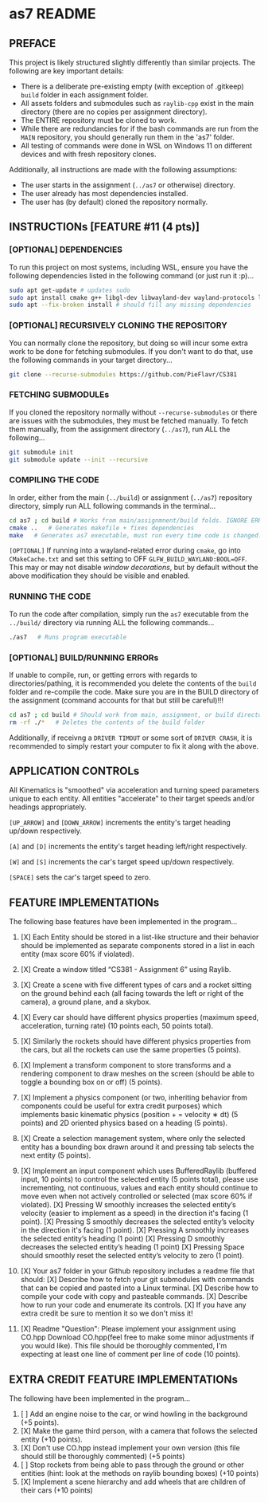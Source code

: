 # as7 README

## PREFACE

This project is likely structured slightly differently than similar projects. The following are key important details:

* There is a deliberate pre-existing empty (with exception of .gitkeep) `build` folder in each assignment folder.
* All assets folders and submodules such as `raylib-cpp` exist in the main directory (there are no copies per assignment directory).
* The ENTIRE repository must be cloned to work.
* While there are redundancies for if the bash commands are run from the `MAIN` repository, you should generally run them in the 'as7' folder.
* All testing of commands were done in WSL on Windows 11 on different devices and with fresh repository clones.

Additionally, all instructions are made with the following assumptions:

* The user starts in the assignment (`../as7` or otherwise) directory.
* The user already has most dependencies installed.
* The user has (by default) cloned the repository normally.

## INSTRUCTIONs [FEATURE \#11 (4 pts)]

### [OPTIONAL] DEPENDENCIES

To run this project on most systems, including WSL, ensure you have the following dependencies listed in the following command (or just run it :p)...

```bash
sudo apt get-update # updates sudo
sudo apt install cmake g++ libgl-dev libwayland-dev wayland-protocols libxrandr-dev pkg-config libxkbcommon-dev libxinerama-dev libxcursor-dev libxi-dev mesa-utils build-essential cmake xorg-dev pulseaudio
sudo apt --fix-broken install # should fill any missing dependencies
```

### [OPTIONAL] RECURSIVELY CLONING THE REPOSITORY

You can normally clone the repository, but doing so will incur some extra work to be done for fetching submodules. If you don't want to do that, use the following commands in your target directory...

```bash
git clone --recurse-submodules https://github.com/PieFlavr/CS381
```

### FETCHING SUBMODULEs

If you cloned the repository normally without `--recurse-submodules` or there are issues with the submodules, they must be fetched manually.
To fetch them manually, from the assignment directory (`../as7`), run ALL the following...

```bash
git submodule init 
git submodule update --init --recursive 
```

### COMPILING THE CODE

In order, either from the main (`../build`) or assignment (`../as7`) repository directory, simply run ALL following commands in the terminal...

```bash
cd as7 ; cd build # Works from main/assignmnent/build folds. IGNORE ERRORS FROM THIS!!!
cmake ..   # Generates makefile + fixes dependencies
make   # Generates as7 executable, must run every time code is changed.
```

`[OPTIONAL]` If running into a wayland-related error during `cmake`, go into `CMakeCache.txt` and set this setting to OFF `GLFW_BUILD_WAYLAND:BOOL=OFF`.
This may or may not disable *window decorations*, but by default without the above modification they should be visible and enabled.

### RUNNING THE CODE

To run the code after compilation, simply run the `as7` executable from the `../build/` directory via running ALL the following commands...

```bash
./as7   # Runs program executable
```

### [OPTIONAL] BUILD/RUNNING ERRORs

If unable to compile, run, or getting errors with regards to directories/pathing, it is recommended you delete the contents of the `build` folder and re-compile the code. Make sure you are in the BUILD directory of the assignment (command accounts for that but still be careful)!!!

```bash
cd as7 ; cd build # Should work from main, assignment, or build directory... IGNORE ERRORS FROM THIS (accounts for being in either main/assignment/build directory)
rm -rf ./*   # Deletes the contents of the build folder
```

Additionally, if receivng a `DRIVER TIMOUT` or some sort of `DRIVER CRASH`, it is recommended to simply restart your computer to fix it along with the above.

## APPLICATION CONTROLs

All Kinematics is "smoothed" via acceleration and turning speed parameters unique to each entity. All entities "accelerate" to their target speeds and/or headings appropriately.

`[UP_ARROW]` and `[DOWN_ARROW]` increments the entity's target heading up/down respectively.

`[A]` and `[D]` increments the entity's target heading left/right respectively.

`[W]` and `[S]` increments the car's target speed up/down respectively.

`[SPACE]` sets the car's target speed to zero.

## FEATURE IMPLEMENTATIONs

The following base features have been implemented in the program...

1) [X] Each Entity should be stored in a list-like structure and their behavior should be implemented as separate components stored in a list in each entity (max score 60% if violated).
2) [X] Create a window titled “CS381 - Assignment 6” using Raylib.
3) [X] Create a scene with five different types of cars and a rocket sitting on the ground behind each (all facing towards the left or right of the camera), a ground plane, and a skybox.
4) [X] Every car should have different physics properties (maximum speed, acceleration, turning rate) (10 points each, 50 points total).
5) [X] Similarly the rockets should have different physics properties from the cars, but all the rockets can use the same properties (5 points).
6) [X] Implement a transform component to store transforms and a rendering component to draw meshes on the screen (should be able to toggle a bounding box on or off) (5 points).
7) [X] Implement a physics component (or two, inheriting behavior from components could be useful for extra credit purposes) which implements basic kinematic physics (position + = velocity ∗ dt) (5 points) and 2D oriented physics based on a heading (5 points).
8) [X] Create a selection management system, where only the selected entity has a bounding box drawn around it and pressing tab selects the next entity (5 points).
9) [X] Implement an input component which uses BufferedRaylib (buffered input, 10 points) to control the selected entity (5 points total), please use incrementing, not continuous, values and each entity should continue to move even when not actively controlled or selected (max score 60% if violated).
[X] Pressing W smoothly increases the selected entity’s velocity (easier to implement as a speed) in the direction it's facing (1 point).
[X] Pressing S smoothly decreases the selected entity’s velocity in the direction it's facing (1 point).
[X] Pressing A smoothly increases the selected entity’s heading (1 point)
[X] Pressing D smoothly decreases the selected entity’s heading (1 point)
[X] Pressing Space should smoothly reset the selected entity’s velocity to zero (1 point).

10) [X] Your as7 folder in your Github repository includes a readme file that should:
[X] Describe how to fetch your git submodules with commands that can be copied and pasted into a Linux terminal.
[X] Describe how to compile your code with copy and pasteable commands.
[X] Describe how to run your code and enumerate its controls.
[X] If you have any extra credit be sure to mention it so we don't miss it!

11) [X] Readme "Question": Please implement your assignment using CO.hpp Download CO.hpp(feel free to make some minor adjustments if you would like). This file should be thoroughly commented, I'm expecting at least one line of comment per line of code (10 points).

## EXTRA CREDIT FEATURE IMPLEMENTATIONs

The following have been implemented in the program...

1) [ ] Add an engine noise to the car, or wind howling in the background (+5 points).
2) [X] Make the game third person, with a camera that follows the selected entity (+10 points).
3) [X] Don't use CO.hpp instead implement your own version (this file should still be thoroughly commented) (+5 points)
4) [ ] Stop rockets from being able to pass through the ground or other entities (hint: look at the methods on raylib bounding boxes) (+10 points)
5) [X] Implement a scene hierarchy and add wheels that are children of their cars (+10 points)
